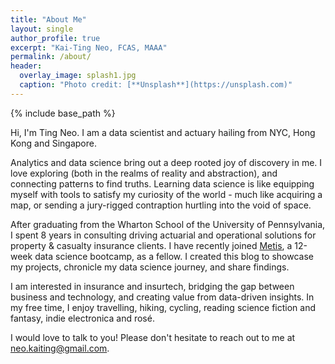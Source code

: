 ```yaml
---
title: "About Me"
layout: single
author_profile: true
excerpt: "Kai-Ting Neo, FCAS, MAAA"
permalink: /about/
header:
  overlay_image: splash1.jpg
  caption: "Photo credit: [**Unsplash**](https://unsplash.com)"
---
```


{% include base_path %}

Hi, I'm Ting Neo. I am a data scientist and actuary hailing from NYC, Hong Kong and Singapore.

Analytics and data science bring out a deep rooted joy of discovery in me. I love exploring (both in the realms of reality and abstraction), and connecting patterns to find truths. Learning data science is like equipping myself with tools to satisfy my curiosity of the world - much like acquiring a map, or sending a jury-rigged contraption hurtling into the void of space.

After graduating from the Wharton School of the University of Pennsylvania, I spent 8 years in consulting driving actuarial and operational solutions for property & casualty insurance clients. I have recently joined [Metis](http://www.thisismetis.com/), a 12-week data science bootcamp, as a fellow. I created this blog to showcase my projects, chronicle my data science journey, and share findings.

I am interested in insurance and insurtech, bridging the gap between business and technology, and creating value from data-driven insights. In my free time, I enjoy travelling, hiking, cycling, reading science fiction and fantasy, indie electronica and rosé.

I would love to talk to you! Please don't hesitate to reach out to me at <neo.kaiting@gmail.com>.